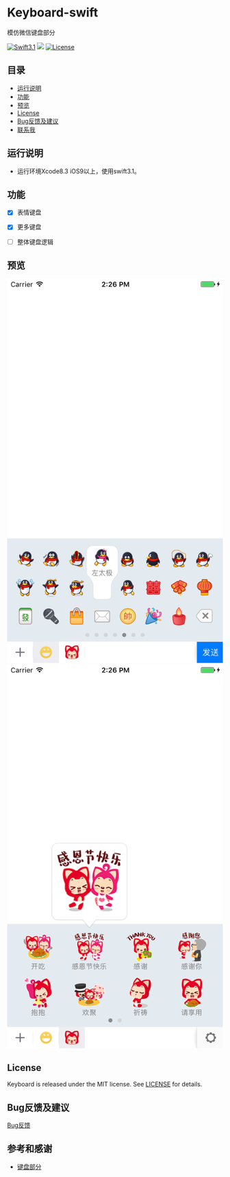 # Keyboard-swift

模仿微信键盘部分

[![Swift3.1](https://img.shields.io/badge/Swift-3.1-orange.svg?style=flat)](https://developer.apple.com/swift/)
<img src="https://img.shields.io/badge/platform-iOS_9.0+-ff69b4.svg">
[![License](https://img.shields.io/packagist/l/doctrine/orm.svg)](https://github.com/cwwise/Keyboard-swift/blob/master/LICENSE)


## 目录
- [运行说明](#运行说明)
- [功能](#功能)
- [预览](#预览)
- [License](#License)
- [Bug反馈及建议](#Bug反馈及建议) 
- [联系我](#参考和感谢) 


## <a id="运行说明"></a>运行说明
- 运行环境Xcode8.3 iOS9以上，使用swift3.1。

## <a id="功能"></a>功能

- [x] 表情键盘
- [x] 更多键盘
- [ ] 整体键盘逻辑


## <a id="预览"></a>预览

 ![image](https://github.com/cwwise/Keyboard-swift/blob/master/Preview/Emoticon_1.png) ![image](https://github.com/cwwise/Keyboard-swift/blob/master/Preview/Emoticon_2.png)



## <a id="License"></a>License
Keyboard is released under the MIT license. See [LICENSE](https://github.com/cwwise/Keyboard-swift/blob/master/LICENSE) for details.

## <a id="Bug反馈及建议"></a>Bug反馈及建议
[Bug反馈](https://github.com/cwwise/Keyboard-swift/issues)


## <a id="参考和感谢"></a>参考和感谢
- [键盘部分](https://github.com/bbbcode/KeyboardforChat)


